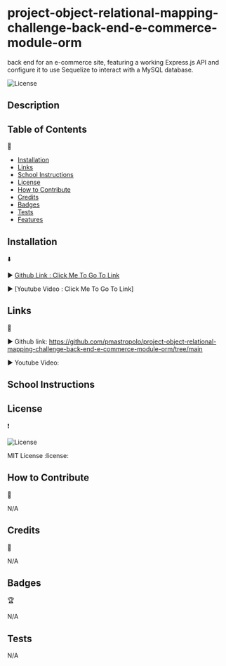 # project-object-relational-mapping-challenge-back-end-e-commerce-module-orm
 back end for an e-commerce site, featuring a working Express.js API and configure it to use Sequelize to interact with a MySQL database.

 ![License](https://img.shields.io/badge/license-MIT-pink.svg?style=for-the-badge)

## Description


## Table of Contents

:bookmark_tabs:

- [Installation](#installation)
- [Links](#links)
- [School Instructions](#school-instructions)
- [License](#license)
- [How to Contribute](#how-to-contribute)
- [Credits](#credits)
- [Badges](#badges)
- [Tests](#tests)
- [Features](#features)

## Installation

:arrow_down:

:arrow_forward: [Github Link : Click Me To Go To Link](https://github.com/pmastropolo/project-object-relational-mapping-challenge-back-end-e-commerce-module-orm/tree/main)

:arrow_forward: [Youtube Video : Click Me To Go To Link]

## Links

:open_file_folder:

:arrow_forward: Github link: https://github.com/pmastropolo/project-object-relational-mapping-challenge-back-end-e-commerce-module-orm/tree/main

:arrow_forward: Youtube Video: 

## School Instructions


## License

:heavy_exclamation_mark:

![License](https://img.shields.io/badge/license-MIT-pink.svg?style=for-the-badge)

MIT License :license:

## How to Contribute

:tada:

N/A

## Credits

:name_badge:

N/A

## Badges

:trophy:

N/A

## Tests

N/A

